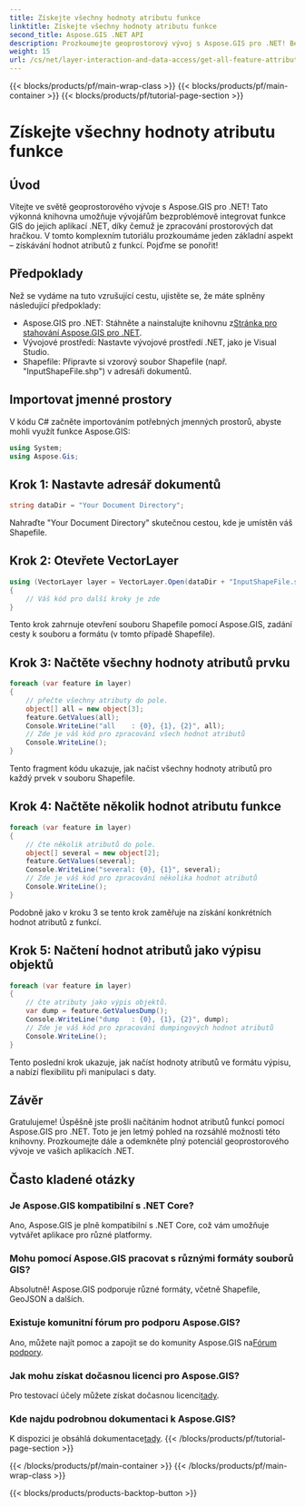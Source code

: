 ```yaml
---
title: Získejte všechny hodnoty atributu funkce
linktitle: Získejte všechny hodnoty atributu funkce
second_title: Aspose.GIS .NET API
description: Prozkoumejte geoprostorový vývoj s Aspose.GIS pro .NET! Bezproblémové načítání hodnot atributů funkce. Stáhněte si nyní pro dobrodružství s prostorovým kódováním.
weight: 15
url: /cs/net/layer-interaction-and-data-access/get-all-feature-attribute-values/
---
```


{{< blocks/products/pf/main-wrap-class >}}
{{< blocks/products/pf/main-container >}}
{{< blocks/products/pf/tutorial-page-section >}}

# Získejte všechny hodnoty atributu funkce

## Úvod
Vítejte ve světě geoprostorového vývoje s Aspose.GIS pro .NET! Tato výkonná knihovna umožňuje vývojářům bezproblémově integrovat funkce GIS do jejich aplikací .NET, díky čemuž je zpracování prostorových dat hračkou. V tomto komplexním tutoriálu prozkoumáme jeden základní aspekt – získávání hodnot atributů z funkcí. Pojďme se ponořit!
## Předpoklady
Než se vydáme na tuto vzrušující cestu, ujistěte se, že máte splněny následující předpoklady:
-  Aspose.GIS pro .NET: Stáhněte a nainstalujte knihovnu z[Stránka pro stahování Aspose.GIS pro .NET](https://releases.aspose.com/gis/net/).
- Vývojové prostředí: Nastavte vývojové prostředí .NET, jako je Visual Studio.
- Shapefile: Připravte si vzorový soubor Shapefile (např. "InputShapeFile.shp") v adresáři dokumentů.
## Importovat jmenné prostory
V kódu C# začněte importováním potřebných jmenných prostorů, abyste mohli využít funkce Aspose.GIS:
```csharp
using System;
using Aspose.Gis;
```
## Krok 1: Nastavte adresář dokumentů
```csharp
string dataDir = "Your Document Directory";
```
Nahraďte "Your Document Directory" skutečnou cestou, kde je umístěn váš Shapefile.
## Krok 2: Otevřete VectorLayer
```csharp
using (VectorLayer layer = VectorLayer.Open(dataDir + "InputShapeFile.shp", Drivers.Shapefile))
{
    // Váš kód pro další kroky je zde
}
```
Tento krok zahrnuje otevření souboru Shapefile pomocí Aspose.GIS, zadání cesty k souboru a formátu (v tomto případě Shapefile).
## Krok 3: Načtěte všechny hodnoty atributů prvku
```csharp
foreach (var feature in layer)
{
    // přečte všechny atributy do pole.
    object[] all = new object[3];
    feature.GetValues(all);
    Console.WriteLine("all    : {0}, {1}, {2}", all);
    // Zde je váš kód pro zpracování všech hodnot atributů
    Console.WriteLine();
}
```
Tento fragment kódu ukazuje, jak načíst všechny hodnoty atributů pro každý prvek v souboru Shapefile.
## Krok 4: Načtěte několik hodnot atributu funkce
```csharp
foreach (var feature in layer)
{
    // čte několik atributů do pole.
    object[] several = new object[2];
    feature.GetValues(several);
    Console.WriteLine("several: {0}, {1}", several);
    // Zde je váš kód pro zpracování několika hodnot atributů
    Console.WriteLine();
}
```
Podobně jako v kroku 3 se tento krok zaměřuje na získání konkrétních hodnot atributů z funkcí.
## Krok 5: Načtení hodnot atributů jako výpisu objektů
```csharp
foreach (var feature in layer)
{
    // čte atributy jako výpis objektů.
    var dump = feature.GetValuesDump();
    Console.WriteLine("dump   : {0}, {1}, {2}", dump);
    // Zde je váš kód pro zpracování dumpingových hodnot atributů
    Console.WriteLine();
}
```
Tento poslední krok ukazuje, jak načíst hodnoty atributů ve formátu výpisu, a nabízí flexibilitu při manipulaci s daty.
## Závěr
Gratulujeme! Úspěšně jste prošli načítáním hodnot atributů funkcí pomocí Aspose.GIS pro .NET. Toto je jen letmý pohled na rozsáhlé možnosti této knihovny. Prozkoumejte dále a odemkněte plný potenciál geoprostorového vývoje ve vašich aplikacích .NET.
## Často kladené otázky
### Je Aspose.GIS kompatibilní s .NET Core?
Ano, Aspose.GIS je plně kompatibilní s .NET Core, což vám umožňuje vytvářet aplikace pro různé platformy.
### Mohu pomocí Aspose.GIS pracovat s různými formáty souborů GIS?
Absolutně! Aspose.GIS podporuje různé formáty, včetně Shapefile, GeoJSON a dalších.
### Existuje komunitní fórum pro podporu Aspose.GIS?
 Ano, můžete najít pomoc a zapojit se do komunity Aspose.GIS na[Fórum podpory](https://forum.aspose.com/c/gis/33).
### Jak mohu získat dočasnou licenci pro Aspose.GIS?
 Pro testovací účely můžete získat dočasnou licenci[tady](https://purchase.aspose.com/temporary-license/).
### Kde najdu podrobnou dokumentaci k Aspose.GIS?
 K dispozici je obsáhlá dokumentace[tady](https://reference.aspose.com/gis/net/).
{{< /blocks/products/pf/tutorial-page-section >}}

{{< /blocks/products/pf/main-container >}}
{{< /blocks/products/pf/main-wrap-class >}}

{{< blocks/products/products-backtop-button >}}
